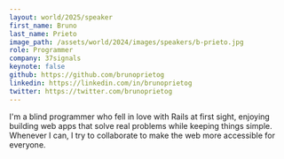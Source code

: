 ```yaml
---
layout: world/2025/speaker
first_name: Bruno
last_name: Prieto
image_path: /assets/world/2024/images/speakers/b-prieto.jpg
role: Programmer
company: 37signals
keynote: false
github: https://github.com/brunoprietog
linkedin: https://linkedin.com/in/brunoprietog
twitter: https://twitter.com/brunoprietog
---
```


I'm a blind programmer who fell in love with Rails at first sight, enjoying building web apps that solve real problems while keeping things simple. Whenever I can, I try to collaborate to make the web more accessible for everyone.
